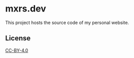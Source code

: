 # mxrs.dev

This project hosts the source code of my personal website.

## License

[CC-BY-4.0](LICENSE)
